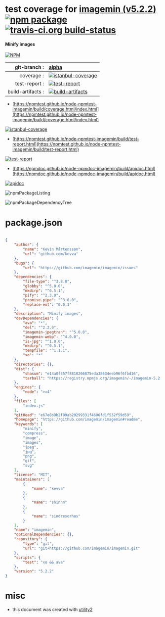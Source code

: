 # test coverage for  [imagemin (v5.2.2)](https://github.com/imagemin/imagemin#readme)  [![npm package](https://img.shields.io/npm/v/npmtest-imagemin.svg?style=flat-square)](https://www.npmjs.org/package/npmtest-imagemin) [![travis-ci.org build-status](https://api.travis-ci.org/npmtest/node-npmtest-imagemin.svg)](https://travis-ci.org/npmtest/node-npmtest-imagemin)
#### Minify images

[![NPM](https://nodei.co/npm/imagemin.png?downloads=true&downloadRank=true&stars=true)](https://www.npmjs.com/package/imagemin)

| git-branch : | [alpha](https://github.com/npmtest/node-npmtest-imagemin/tree/alpha)|
|--:|:--|
| coverage : | [![istanbul-coverage](https://npmtest.github.io/node-npmtest-imagemin/build/coverage.badge.svg)](https://npmtest.github.io/node-npmtest-imagemin/build/coverage.html/index.html)|
| test-report : | [![test-report](https://npmtest.github.io/node-npmtest-imagemin/build/test-report.badge.svg)](https://npmtest.github.io/node-npmtest-imagemin/build/test-report.html)|
| build-artifacts : | [![build-artifacts](https://npmtest.github.io/node-npmtest-imagemin/glyphicons_144_folder_open.png)](https://github.com/npmtest/node-npmtest-imagemin/tree/gh-pages/build)|

- [https://npmtest.github.io/node-npmtest-imagemin/build/coverage.html/index.html](https://npmtest.github.io/node-npmtest-imagemin/build/coverage.html/index.html)

[![istanbul-coverage](https://npmtest.github.io/node-npmtest-imagemin/build/screenCapture.buildCi.browser.%252Ftmp%252Fbuild%252Fcoverage.lib.html.png)](https://npmtest.github.io/node-npmtest-imagemin/build/coverage.html/index.html)

- [https://npmtest.github.io/node-npmtest-imagemin/build/test-report.html](https://npmtest.github.io/node-npmtest-imagemin/build/test-report.html)

[![test-report](https://npmtest.github.io/node-npmtest-imagemin/build/screenCapture.buildCi.browser.%252Ftmp%252Fbuild%252Ftest-report.html.png)](https://npmtest.github.io/node-npmtest-imagemin/build/test-report.html)

- [https://npmdoc.github.io/node-npmdoc-imagemin/build/apidoc.html](https://npmdoc.github.io/node-npmdoc-imagemin/build/apidoc.html)

[![apidoc](https://npmdoc.github.io/node-npmdoc-imagemin/build/screenCapture.buildCi.browser.%252Ftmp%252Fbuild%252Fapidoc.html.png)](https://npmdoc.github.io/node-npmdoc-imagemin/build/apidoc.html)

![npmPackageListing](https://npmtest.github.io/node-npmtest-imagemin/build/screenCapture.npmPackageListing.svg)

![npmPackageDependencyTree](https://npmtest.github.io/node-npmtest-imagemin/build/screenCapture.npmPackageDependencyTree.svg)



# package.json

```json

{
    "author": {
        "name": "Kevin Mårtensson",
        "url": "github.com/kevva"
    },
    "bugs": {
        "url": "https://github.com/imagemin/imagemin/issues"
    },
    "dependencies": {
        "file-type": "^3.8.0",
        "globby": "^5.0.0",
        "mkdirp": "^0.5.1",
        "pify": "^2.3.0",
        "promise.pipe": "^3.0.0",
        "replace-ext": "0.0.1"
    },
    "description": "Minify images",
    "devDependencies": {
        "ava": "*",
        "del": "^2.2.0",
        "imagemin-jpegtran": "^5.0.0",
        "imagemin-webp": "^4.0.0",
        "is-jpg": "^1.0.0",
        "mkdirp": "^0.5.1",
        "tempfile": "^1.1.1",
        "xo": "*"
    },
    "directories": {},
    "dist": {
        "shasum": "e14a0f357f8810266875eda38634eeb96f6fbd16",
        "tarball": "https://registry.npmjs.org/imagemin/-/imagemin-5.2.2.tgz"
    },
    "engines": {
        "node": ">=4"
    },
    "files": [
        "index.js"
    ],
    "gitHead": "e67e8b9b2f09ab29299331f4606fd1f532f59d59",
    "homepage": "https://github.com/imagemin/imagemin#readme",
    "keywords": [
        "minify",
        "compress",
        "image",
        "images",
        "jpeg",
        "jpg",
        "png",
        "gif",
        "svg"
    ],
    "license": "MIT",
    "maintainers": [
        {
            "name": "kevva"
        },
        {
            "name": "shinnn"
        },
        {
            "name": "sindresorhus"
        }
    ],
    "name": "imagemin",
    "optionalDependencies": {},
    "repository": {
        "type": "git",
        "url": "git+https://github.com/imagemin/imagemin.git"
    },
    "scripts": {
        "test": "xo && ava"
    },
    "version": "5.2.2"
}
```



# misc
- this document was created with [utility2](https://github.com/kaizhu256/node-utility2)
